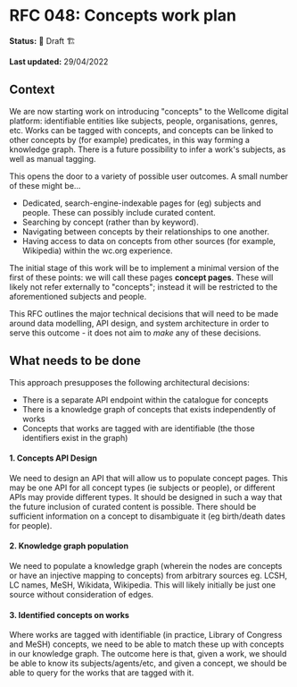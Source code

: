 # RFC 048: Concepts work plan

**Status:** :construction: Draft :building_construction:

**Last updated:** 29/04/2022

## Context

We are now starting work on introducing "concepts" to the Wellcome digital platform: identifiable entities like subjects, people, organisations, genres, etc. Works can be tagged with concepts, and concepts can be linked to other concepts by (for example) predicates, in this way forming a knowledge graph. There is a future possibility to infer a work's subjects, as well as manual tagging.

This opens the door to a variety of possible user outcomes. A small number of these might be...

- Dedicated, search-engine-indexable pages for (eg) subjects and people. These can possibly include curated content.
- Searching by concept (rather than by keyword).
- Navigating between concepts by their relationships to one another.
- Having access to data on concepts from other sources (for example, Wikipedia) within the wc.org experience.

The initial stage of this work will be to implement a minimal version of the first of these points: we will call these pages **concept pages**. These will likely not refer externally to "concepts"; instead it will be restricted to the aforementioned subjects and people.

This RFC outlines the major technical decisions that will need to be made around data modelling, API design, and system architecture in order to serve this outcome - it does not aim to _make_ any of these decisions.

## What needs to be done

This approach presupposes the following architectural decisions:

- There is a separate API endpoint within the catalogue for concepts 
- There is a knowledge graph of concepts that exists independently of works
- Concepts that works are tagged with are identifiable (the those identifiers exist in the graph) 

#### 1. Concepts API Design

We need to design an API that will allow us to populate concept pages. This may be one API for all concept types (ie subjects or people), or different APIs may provide different types. It should be designed in such a way that the future inclusion of curated content is possible. There should be sufficient information on a concept to disambiguate it (eg birth/death dates for people).

#### 2. Knowledge graph population

We need to populate a knowledge graph (wherein the nodes are concepts or have an injective mapping to concepts) from arbitrary sources eg. LCSH, LC names, MeSH, Wikidata, Wikipedia. This will likely initially be just one source without consideration of edges.

#### 3. Identified concepts on works

Where works are tagged with identifiable (in practice, Library of Congress and MeSH) concepts, we need to be able to match these up with concepts in our knowledge graph. The outcome here is that, given a work, we should be able to know its subjects/agents/etc, and given a concept, we should be able to query for the works that are tagged with it.
